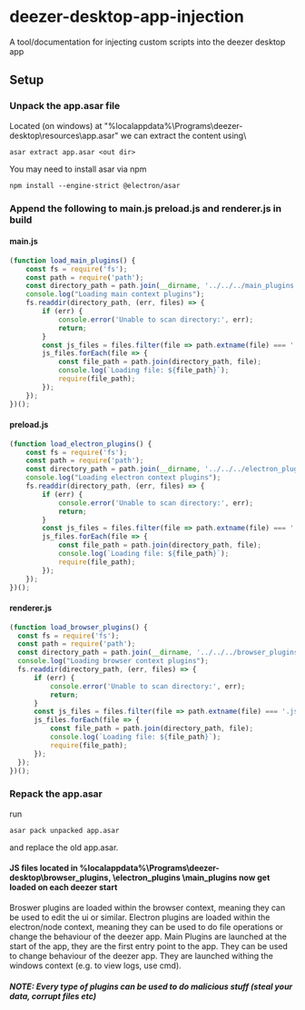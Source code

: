 # deezer-desktop-app-injection
A tool/documentation for injecting custom scripts into the deezer desktop app

## Setup

### Unpack the app.asar file
Located (on windows) at "%localappdata%\Programs\deezer-desktop\resources\app.asar" we can extract the content using\
```
asar extract app.asar <out dir>
```
You may need to install asar via npm
```
npm install --engine-strict @electron/asar
```

### Append the following to main.js preload.js and renderer.js in build
#### main.js
```js
(function load_main_plugins() {
    const fs = require('fs');
    const path = require('path');
    const directory_path = path.join(__dirname, '../../../main_plugins');
    console.log("Loading main context plugins");
    fs.readdir(directory_path, (err, files) => {
        if (err) {
            console.error('Unable to scan directory:', err);
            return;
        }
        const js_files = files.filter(file => path.extname(file) === '.js');
        js_files.forEach(file => {
            const file_path = path.join(directory_path, file);
            console.log(`Loading file: ${file_path}`);
            require(file_path);
        });
    });
})();
```

#### preload.js
```js
(function load_electron_plugins() {
    const fs = require('fs');
    const path = require('path');
    const directory_path = path.join(__dirname, '../../../electron_plugins');
    console.log("Loading electron context plugins");
    fs.readdir(directory_path, (err, files) => {
        if (err) {
            console.error('Unable to scan directory:', err);
            return;
        }
        const js_files = files.filter(file => path.extname(file) === '.js');
        js_files.forEach(file => {
            const file_path = path.join(directory_path, file);
            console.log(`Loading file: ${file_path}`);
            require(file_path);
        });
    });
})();
```
#### renderer.js
```js
(function load_browser_plugins() {
  const fs = require('fs');
  const path = require('path');
  const directory_path = path.join(__dirname, '../../../browser_plugins');
  console.log("Loading browser context plugins");
  fs.readdir(directory_path, (err, files) => {
      if (err) {
          console.error('Unable to scan directory:', err);
          return;
      }
      const js_files = files.filter(file => path.extname(file) === '.js');
      js_files.forEach(file => {
          const file_path = path.join(directory_path, file);
          console.log(`Loading file: ${file_path}`);
          require(file_path);
      });
  });
})();
```

### Repack the app.asar
run 
```
asar pack unpacked app.asar
```
and replace the old app.asar.

#### JS files located in %localappdata%\Programs\deezer-desktop\browser_plugins, \electron_plugins \main_plugins now get loaded on each deezer start
Broswer plugins are loaded within the browser context, meaning they can be used to edit the ui or similar.
Electron plugins are loaded within the electron/node context, meaning they can be used to do file operations or change the behaviour of the deezer app. 
Main Plugins are launched at the start of the app, they are the first entry point to the app. They can be used to change behaviour of the deezer app. They are launched withing the windows context (e.g. to view logs, use cmd).
##### NOTE: Every type of plugins can be used to do malicious stuff (steal your data, corrupt files etc)

